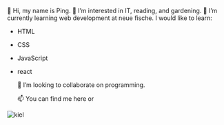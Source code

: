   👋 Hi, my name is Ping.
  👀 I’m interested in IT, reading, and gardening.
  🌱 I’m currently learning web development at neue fische.
  I would like to learn:
- HTML
- CSS
- JavaScript
- react

  💞️ I’m looking to collaborate on programming.
  
  📫 You can find me here or
  
 ![kiel](https://upload.wikimedia.org/wikipedia/commons/thumb/e/ec/Kiel_Rathaus_0336.jpg/330px-Kiel_Rathaus_0336.jpg)
  

<!---
PZhu888/PZhu888 is a ✨ special ✨ repository because its `README.md` (this file) appears on your GitHub profile.
You can click the Preview link to take a look at your changes.
--->

